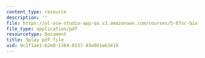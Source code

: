 ```yaml
---
content_type: resource
description: ''
file: https://ol-ocw-studio-app-qa.s3.amazonaws.com/courses/5-07sc-biological-chemistry-i-fall-2013/9c1f1ae1b2e01384015783e061e63419_wyT7EFJlBak.pdf
file_type: application/pdf
resourcetype: Document
title: 3play pdf file
uid: 9c1f1ae1-b2e0-1384-0157-83e061e63419
---
```

